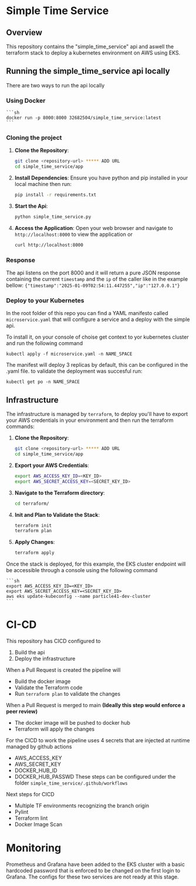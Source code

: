 # Simple Time Service

## Overview
This repository contains the "simple_time_service" api and aswell the terraform stack to deploy a kubernetes environment on AWS using EKS.

## Running the simple_time_service api locally
There are two ways to run the api locally

### Using Docker
    ```sh
    docker run -p 8000:8000 32682504/simple_time_service:latest
    ```

### Cloning the project
1. **Clone the Repository**:
    ```sh
    git clone <repository-url> ***** ADD URL
    cd simple_time_service/app
    ```

2. **Install Dependencies**:
    Ensure you have python and pip installed in your local machine then run:
    ```sh
    pip install -r requirements.txt
    ```

3. **Start the Api**:
    ```sh
    python simple_time_service.py
    ```

4. **Access the Application**:
    Open your web browser and navigate to `http://localhost:8000` to view the application or 
    ```sh
    curl http://localhost:8000
    ```

### Response
The api listens on the port 8000 and it will return a pure JSON response containing the current `timestamp` and the `ip` of the caller like in the example bellow:
`{"timestamp":"2025-01-09T02:54:11.447255","ip":"127.0.0.1"}`

### Deploy to your Kubernetes
In the root folder of this repo you can find a YAML manifesto called `microservice.yaml` that will configure a service and a deploy with the simple api.

To install it, on your console of choise get context to yor kubernetes cluster and run the following command
```
kubectl apply -f microservice.yaml -n NAME_SPACE
```
The manifest will deploy 3 replicas by default, this can be configured in the .yaml file. to validate the deployment was succesful run:
```
kubectl get po -n NAME_SPACE
```

## Infrastructure

The infrastructure is managed by `terraform`, to deploy you'll have to export your AWS credentials in your environment and then run the terraform commands:

1. **Clone the Repository**:
    ```sh
    git clone <repository-url> ***** ADD URL
    cd simple_time_service/app
    ```

2. **Export your AWS Credentials**:
    ```sh
    export AWS_ACCESS_KEY_ID=<KEY_ID>
    export AWS_SECRET_ACCESS_KEY=<SECRET_KEY_ID>
    ```

2. **Navigate to the Terraform directory**:
    ```sh
    cd terraform/
    ```

3. **Init and Plan to Validate the Stack**:
    ```sh
    terraform init
    terraform plan
    ```

4. **Apply Changes**:
    ```sh
    terraform apply
    ```

Once the stack is deployed, for this example, the EKS cluster endpoint will be accessible through a console using the following command

    ```sh
    export AWS_ACCESS_KEY_ID=<KEY_ID>
    export AWS_SECRET_ACCESS_KEY=<SECRET_KEY_ID>
    aws eks update-kubeconfig --name particle41-dev-cluster
    ```

# CI-CD

This repository has CICD configured to
1. Build the api
2. Deploy the infrastructure

When a Pull Request is created the pipeline will
- Build the docker image
- Validate the Terraform code
- Run `terraform plan` to validate the changes

When a Pull Request is merged to main **(Ideally this step would enforce a peer review)**
- The docker image will be pushed to docker hub
- Terraform will apply the changes

For the CICD to work the pipeline uses 4 secrets that are injected at runtime managed by github actions
- AWS_ACCESS_KEY
- AWS_SECRET_KEY
- DOCKER_HUB_ID
- DOCKER_HUB_PASSWD
These steps can be configured under the folder `simple_time_service/.github/workflows`

Next steps for CICD
- Multiple TF environments recognizing the branch origin
- Pylint
- Terraform lint
- Docker Image Scan

# Monitoring
Prometheus and Grafana have been added to the EKS cluster with a basic hardcoded password that is enforced to be changed on the first login to Grafana.
The configs for these two services are not ready at this stage.